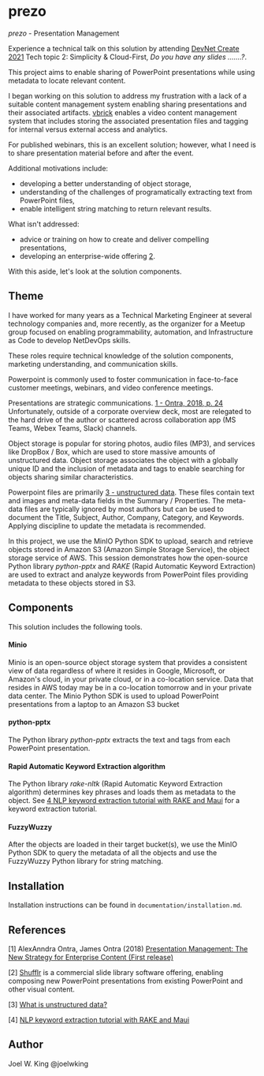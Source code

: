 # prezo

*prezo* - Presentation Management

Experience a technical talk on this solution by attending [DevNet Create 2021](https://developer.cisco.com/devnetcreate/) Tech topic 2: Simplicity & Cloud-First,  *Do you have any slides …….?*.

This project aims to enable sharing of PowerPoint presentations while using metadata to locate relevant content.

I began working on this solution to address my frustration with a lack of a suitable content management system enabling sharing presentations and their associated artifacts. [vbrick](https://vbrick.com/) enables a video content management system that includes storing the associated presentation files and tagging for internal versus external access and analytics.

For published webinars, this is an excellent solution; however, what I need is to share presentation material before and after the event.

Additional motivations include:

 * developing a better understanding of object storage,
 * understanding of the challenges of programatically extracting text from PowerPoint files,
 * enable intelligent string matching to return relevant results.

What isn't addressed:

 * advice or training on how to create and deliver compelling presentations,
 * developing an enterprise-wide offering [2](README.md#references).

With this aside, let's look at the solution components.

Theme
-----
I have worked for many years as a Technical Marketing Engineer at several technology companies and, more recently, as the organizer for a Meetup group focused on enabling programmability, automation, and Infrastructure as Code to develop NetDevOps skills.

These roles require technical knowledge of the solution components, marketing understanding, and communication skills.

Powerpoint is commonly used to foster communication in face-to-face customer meetings, webinars, and video conference meetings. 

Presentations are strategic communications. [1 - Ontra, 2018, p. 24](README.md#references) Unfortunately, outside of a corporate overview deck, most are relegated to the hard drive of the author or scattered across collaboration app (MS Teams, Webex Teams, Slack) channels.

Object storage is popular for storing photos, audio files (MP3), and services like DropBox / Box, which are used to store massive amounts of unstructured data. Object storage associates the object with a globally unique ID and the inclusion of metadata and tags to enable searching for objects sharing similar characteristics.

Powerpoint files are primarily [3 - unstructured data](README.md#references). These files contain text and images and meta-data fields in the Summary / Properties. The meta-data files are typically ignored by most authors but can be used to document the Title, Subject, Author, Company, Category, and Keywords. Applying discipline to update the metadata is recommended.

In this project, we use the MinIO Python SDK to upload, search and retrieve objects stored in Amazon S3 (Amazon Simple Storage Service), the object storage service of AWS. This session demonstrates how the open-source Python library *python-pptx* and *RAKE* (Rapid Automatic Keyword Extraction) are used to extract and analyze keywords from PowerPoint files providing metadata to these objects stored in S3.

Components
----------
This solution includes the following tools.

#### Minio
Minio is an open-source object storage system that provides a consistent view of data regardless of where it resides in Google, Microsoft, or Amazon's cloud, in your private cloud, or in a co-location service. Data that resides in AWS today may be in a co-location tomorrow and in your private data center. The Minio Python SDK is used to upload PowerPoint presentations from a laptop to an Amazon S3 bucket

#### python-pptx
The Python library *python-pptx* extracts the text and tags from each PowerPoint presentation.

#### Rapid Automatic Keyword Extraction algorithm
The Python library *rake-nltk* (Rapid Automatic Keyword Extraction algorithm) determines key phrases and loads them as metadata to the object. See [4 NLP keyword extraction tutorial with RAKE and Maui](README.md#references) for a keyword extraction tutorial.

#### FuzzyWuzzy
After the objects are loaded in their target bucket(s), we use the MinIO Python SDK to query the metadata of all the objects and use the FuzzyWuzzy Python library for string matching.

Installation
------------
Installation instructions can be found in `documentation/installation.md`.

References
----------

[1] AlexAnndra Ontra, James Ontra (2018) [Presentation Management: The New Strategy for Enterprise Content (First release)](https://www.amazon.com/Presentation-Management-Strategy-Enterprise-Content-ebook/dp/B07MMV7MJ2)

[2] [Shufflr](https://shufflrr.com) is a commercial slide library software offering, enabling composing new PowerPoint presentations from existing PowerPoint and other visual content. 

[3] [What is unstructured data?](https://searchbusinessanalytics.techtarget.com/definition/unstructured-data)

[4] [NLP keyword extraction tutorial with RAKE and Maui](https://www.airpair.com/nlp/keyword-extraction-tutorial)

Author
------
Joel W. King @joelwking
